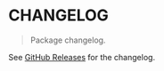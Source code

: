 # CHANGELOG

> Package changelog.

See [GitHub Releases](https://github.com/stdlib-js/assert-napi/releases) for the changelog.